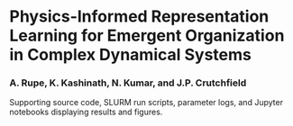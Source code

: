 # Physics-Informed Representation Learning for Emergent Organization in Complex Dynamical Systems

### A. Rupe, K. Kashinath, N. Kumar, and J.P. Crutchfield

  
Supporting source code, SLURM run scripts, parameter logs, and Jupyter notebooks displaying results and figures. 
